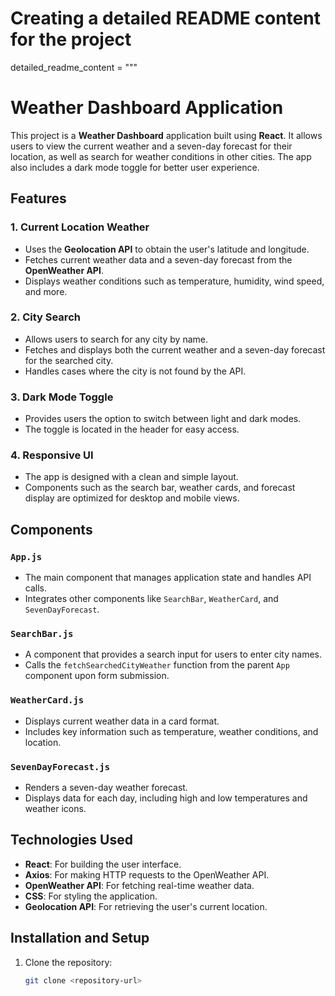 # Creating a detailed README content for the project
detailed_readme_content = """
# Weather Dashboard Application

This project is a **Weather Dashboard** application built using **React**. It allows users to view the current weather and a seven-day forecast for their location, as well as search for weather conditions in other cities. The app also includes a dark mode toggle for better user experience.

## Features

### 1. Current Location Weather
- Uses the **Geolocation API** to obtain the user's latitude and longitude.
- Fetches current weather data and a seven-day forecast from the **OpenWeather API**.
- Displays weather conditions such as temperature, humidity, wind speed, and more.

### 2. City Search
- Allows users to search for any city by name.
- Fetches and displays both the current weather and a seven-day forecast for the searched city.
- Handles cases where the city is not found by the API.

### 3. Dark Mode Toggle
- Provides users the option to switch between light and dark modes.
- The toggle is located in the header for easy access.

### 4. Responsive UI
- The app is designed with a clean and simple layout.
- Components such as the search bar, weather cards, and forecast display are optimized for desktop and mobile views.

## Components

### `App.js`
- The main component that manages application state and handles API calls.
- Integrates other components like `SearchBar`, `WeatherCard`, and `SevenDayForecast`.

### `SearchBar.js`
- A component that provides a search input for users to enter city names.
- Calls the `fetchSearchedCityWeather` function from the parent `App` component upon form submission.

### `WeatherCard.js`
- Displays current weather data in a card format.
- Includes key information such as temperature, weather conditions, and location.

### `SevenDayForecast.js`
- Renders a seven-day weather forecast.
- Displays data for each day, including high and low temperatures and weather icons.

## Technologies Used

- **React**: For building the user interface.
- **Axios**: For making HTTP requests to the OpenWeather API.
- **OpenWeather API**: For fetching real-time weather data.
- **CSS**: For styling the application.
- **Geolocation API**: For retrieving the user's current location.

## Installation and Setup

1. Clone the repository:
   ```sh
   git clone <repository-url>
